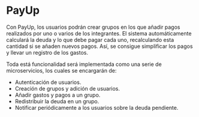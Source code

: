 # PayUp

Con PayUp, los usuarios podrán crear grupos en los que añadir pagos realizados 
por uno o varios de los integrantes. El sistema automáticamente calculará la 
deuda y lo que debe pagar cada uno, recalculando esta cantidad si se añaden 
nuevos pagos. Así, se consigue simplificar los pagos y llevar un registro de 
los gastos.

Toda está funcionalidad será implementada como una serie de microservicios, los 
cuales se encargarán de:

* Autenticación de usuarios.
* Creación de grupos y adición de usuarios.
* Añadir gastos y pagos a un grupo.
* Redistribuir la deuda en un grupo.
* Notificar periódicamente a los usuarios sobre la deuda pendiente.
